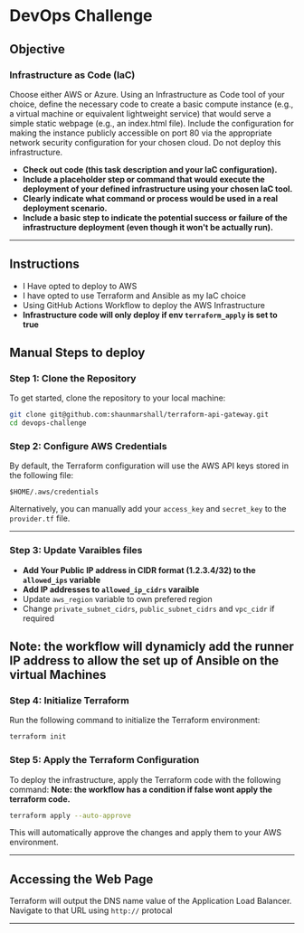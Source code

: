 
# DevOps Challenge

## Objective

### Infrastructure as Code (IaC)

Choose either AWS or Azure.
Using an Infrastructure as Code tool of your choice, define the necessary code
to create a basic compute instance (e.g., a virtual machine or equivalent
lightweight service) that would serve a simple static webpage (e.g., an
index.html file). Include the configuration for making the instance publicly
accessible on port 80 via the appropriate network security configuration for
your chosen cloud. Do not deploy this infrastructure.

- **Check out code (this task description and your IaC configuration).**
- **Include a placeholder step or command that would execute the deployment of your defined infrastructure using your chosen IaC tool.**
- **Clearly indicate what command or process would be used in a real deployment scenario.**
- **Include a basic step to indicate the potential success or failure of the infrastructure deployment (even though it won't be actually run).**

---

## Instructions

- I Have opted to deploy to AWS 
- I have opted to use Terraform and Ansible as my IaC choice
- Using GitHub Actions Workflow to deploy the AWS Infrastructure
- **Infrastructure code will only deploy if env `terraform_apply` is set to true**

## Manual Steps to deploy
### Step 1: Clone the Repository

To get started, clone the repository to your local machine:

```bash
git clone git@github.com:shaunmarshall/terraform-api-gateway.git
cd devops-challenge
```

### Step 2: Configure AWS Credentials

By default, the Terraform configuration will use the AWS API keys stored in the following file:

```
$HOME/.aws/credentials
```

Alternatively, you can manually add your `access_key` and `secret_key` to the `provider.tf` file.

---

### Step 3: Update Varaibles files

- **Add Your Public IP address in CIDR format (1.2.3.4/32) to the `allowed_ips` variable**
- **Add IP addresses to `allowed_ip_cidrs` varaible**
- Update `aws_region` variable to own prefered region
- Change `private_subnet_cidrs`, `public_subnet_cidrs` and `vpc_cidr` if required

**Note: the workflow will dynamicly add the runner IP address to allow the set up of Ansible on the virtual Machines**
---


### Step 4: Initialize Terraform

Run the following command to initialize the Terraform environment:

```bash
terraform init
```

### Step 5: Apply the Terraform Configuration

To deploy the infrastructure, apply the Terraform code with the following command:
**Note:  the workflow has a condition if false wont apply the terraform code.**

```bash
terraform apply --auto-approve
```

This will automatically approve the changes and apply them to your AWS environment.

---

## Accessing the Web Page

Terraform will output the DNS name value of the Application Load Balancer.
Navigate to that URL using `http://` protocal


---
